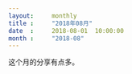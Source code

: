 ```yaml
---  
layout:     monthly
title :     "2018年08月"    
date  :     2018-08-01  10:00:00    
month :     "2018-08"    
---  
```


这个月的分享有点多。 



